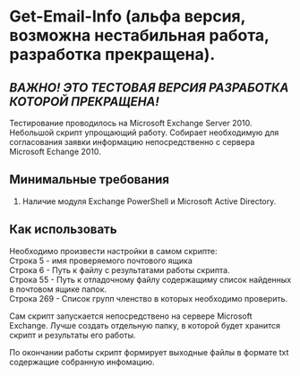 # Get-Email-Info (альфа версия, возможна нестабильная работа, разработка прекращена).

## ***ВАЖНО! ЭТО ТЕСТОВАЯ ВЕРСИЯ РАЗРАБОТКА КОТОРОЙ ПРЕКРАЩЕНА!*** 
Тестирование проводилось на Microsoft Exchange Server 2010.
Небольшой скрипт упрощающий работу. Собирает необходимую для согласования заявки информацию непосредственно с сервера Microsoft Echange 2010.

## Минимальные требования
1. Наличие модуля Exchange PowerShell и Microsoft Active Directory. 

## Как использовать
Необходимо произвести настройки в самом скрипте:    
Строка 5 - имя проверяемого почтового ящика    
Строка 6 - Путь к файлу с результатами работы скрипта.    
Строка 55 - Путь к отладочному файлу содержащиму список найденных в почтовом ящике папок.    
Строка 269 - Список групп членство в которых необходимо проверить.    

Сам скрипт запускается непосредствено на сервере Microsoft Exchange. Лучше создать отдельную папку, в которой будет хранится скрипт и результаты его работы.

По окончании работы скрипт формирует выходные файлы в формате txt содержащие собранную инфомацию.
